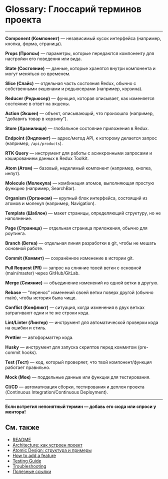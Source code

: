 # Glossary: Глоссарий терминов проекта

---

**Component (Компонент)** — независимый кусок интерфейса (например, кнопка, форма, страница).

**Props (Пропсы)** — параметры, которые передаются компоненту для настройки его поведения или вида.

**State (Состояние)** — данные, которые хранятся внутри компонента и могут меняться со временем.

**Slice (Слайс)** — отдельная часть состояния Redux, обычно с собственными экшенами и редьюсерами (например, корзина).

**Reducer (Редьюсер)** — функция, которая описывает, как изменяется состояние в ответ на экшены.

**Action (Экшен)** — объект, описывающий, что произошло (например, "добавить товар в корзину").

**Store (Хранилище)** — глобальное состояние приложения в Redux.

**Endpoint (Эндпоинт)** — адрес/метод API, к которому делается запрос (например, `/api/products`).

**RTK Query** — инструмент для работы с асинхронными запросами и кэшированием данных в Redux Toolkit.

**Atom (Атом)** — базовый, неделимый компонент (например, кнопка, инпут).

**Molecule (Молекула)** — комбинация атомов, выполняющая простую функцию (например, SearchBar).

**Organism (Организм)** — крупный блок интерфейса, состоящий из атомов и молекул (например, Navigation).

**Template (Шаблон)** — макет страницы, определяющий структуру, но не наполнение.

**Page (Страница)** — отдельная страница приложения, обычно для роутинга.

**Branch (Ветка)** — отдельная линия разработки в git, чтобы не мешать основной работе.

**Commit (Коммит)** — сохранённое изменение в истории git.

**Pull Request (PR)** — запрос на слияние твоей ветки с основной (main/master) через GitHub/GitLab.

**Merge (Слияние)** — объединение изменений из одной ветки в другую.

**Rebase** — "перенос" изменений своей ветки поверх другой (обычно main), чтобы история была чище.

**Conflict (Конфликт)** — ситуация, когда изменения в двух ветках затрагивают одни и те же строки кода.

**Lint/Linter (Линтер)** — инструмент для автоматической проверки кода на ошибки и стиль.

**Prettier** — автоформаттер кода.

**Husky** — инструмент для запуска скриптов перед коммитом (pre-commit hooks).

**Test (Тест)** — код, который проверяет, что твой компонент/функция работает правильно.

**Mock (Мок)** — поддельные данные или функции для тестирования.

**CI/CD** — автоматизация сборки, тестирования и деплоя проекта (Continuous Integration/Continuous Deployment).

---

**Если встретил непонятный термин — добавь его сюда или спроси у ментора!**

## См. также
- [README](./README.md)
- [Architecture: как устроен проект](./Architecture.md)
- [Atomic Design: структура и примеры](./atomic-design-structure.md)
- [How to add a feature](./How-to-add-feature.md)
- [Testing Guide](./Testing-guide.md)
- [Troubleshooting](./Troubleshooting.md)
- [Полезные ссылки](./Useful-links.md) 